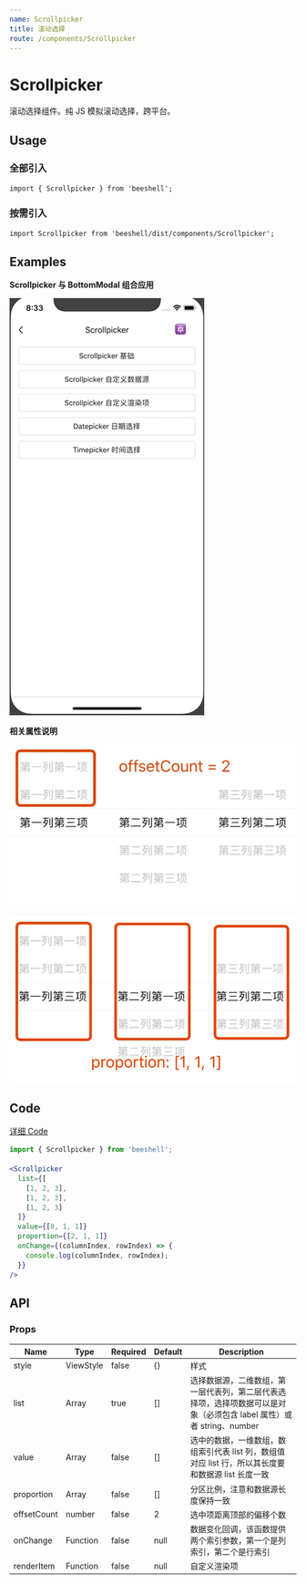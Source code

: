 ```yaml
---
name: Scrollpicker
title: 滚动选择
route: /components/Scrollpicker
---
```


# Scrollpicker

滚动选择组件。纯 JS 模拟滚动选择，跨平台。

## Usage

### 全部引入
```
import { Scrollpicker } from 'beeshell';
```
### 按需引入

```
import Scrollpicker from 'beeshell/dist/components/Scrollpicker';
```

## Examples

**Scrollpicker 与 BottomModal 组合应用**

![image](../images/Scrollpicker/1.gif)

**相关属性说明**

![image](../images/Scrollpicker/offsetCount.png)

![image](../images/Scrollpicker/proportion.png)

## Code
[详细 Code](https://github.com/Meituan-Dianping/beeshell/tree/master/examples/Scrollpicker/index.tsx)

```jsx
import { Scrollpicker } from 'beeshell';

<Scrollpicker
  list={[
    [1, 2, 3],
    [1, 2, 3],
    [1, 2, 3]
  ]}
  value={[0, 1, 1]}
  proportion={[2, 1, 1]}
  onChange={(columnIndex, rowIndex) => {
    console.log(columnIndex, rowIndex);
  }}
/>
```

## API

### Props

| Name | Type | Required | Default | Description |
| ---- | ---- | ---- | ---- | ---- |
| style | ViewStyle | false | {} | 样式 |
| list | Array | true | [] | 选择数据源，二维数组，第一层代表列，第二层代表选择项，选择项数据可以是对象（必须包含 label 属性）或者 string、number |
| value | Array | false | [] | 选中的数据，一维数组，数组索引代表 list 列，数组值对应 list 行，所以其长度要和数据源 list 长度一致 |
| proportion | Array | false | [] | 分区比例，注意和数据源长度保持一致 |
| offsetCount | number | false | 2 | 选中项距离顶部的偏移个数 |
| onChange | Function | false | null | 数据变化回调，该函数提供两个索引参数，第一个是列索引，第二个是行索引 |
| renderItem | Function | false | null | 自定义渲染项 |
